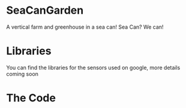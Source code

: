 # SeaCanGarden
A vertical farm and greenhouse in a sea can! Sea Can? We can!

# Libraries
You can find the libraries for the sensors used on google, more details coming soon

# The Code


